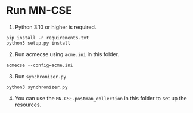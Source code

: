 # Run MN-CSE

1. Python 3.10 or higher is required.

```
pip install -r requirements.txt
python3 setup.py install
```

2. Run acmecse using `acme.ini` in this folder.

```
acmecse --config=acme.ini
```

3. Run `synchronizer.py`

```
python3 synchronizer.py
```

4. You can use the `MN-CSE.postman_collection` in this folder to set up the resources.
